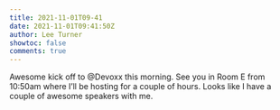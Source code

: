 ```yaml
---
title: 2021-11-01T09-41
date: 2021-11-01T09:41:50Z
author: Lee Turner
showtoc: false
comments: true
---
```


Awesome kick off to @Devoxx this morning.  See you in Room E from 10:50am where I’ll be hosting for a couple of hours.  Looks like I have a couple of awesome speakers with me.


